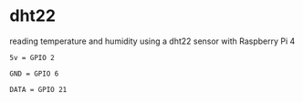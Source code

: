 # dht22
reading temperature and humidity using a dht22 sensor with Raspberry Pi 4

```
5v = GPIO 2

GND = GPIO 6

DATA = GPIO 21
```
